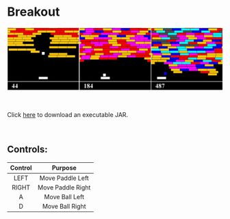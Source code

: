 # Breakout

![screenshot](screenshot.jpg)

&nbsp;

Click [here](http://carsoncraig.github.io/jar//jar/Breakout.jar) to download an executable JAR.

&nbsp;

## Controls:

|Control|Purpose|
|:-:|:-:|
|LEFT | Move Paddle Left |
|RIGHT | Move Paddle Right|
|A | Move Ball Left |
|D | Move Ball Right|


